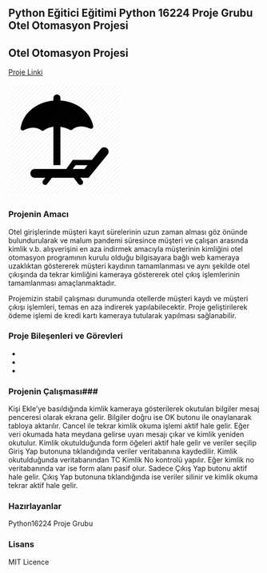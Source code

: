 ## Python Eğitici Eğitimi Python 16224 Proje Grubu Otel Otomasyon Projesi ##

## Otel Otomasyon Projesi ###

[Proje Linki](https://github.com/Python16224/OtelOtomasyon)

![Logo]( https://github.com/Python16224/OtelOtomasyon/blob/master/icon.png)

### Projenin Amacı ###
Otel girişlerinde müşteri kayıt sürelerinin uzun zaman alması göz önünde bulundurularak ve malum pandemi süresince müşteri ve çalışan arasında kimlik v.b. alışverişini en aza indirmek amacıyla müşterinin kimliğini otel otomasyon programının kurulu olduğu bilgisayara bağlı web kameraya uzaklıktan göstererek müşteri kaydının tamamlanması ve aynı şekilde otel çıkışında da tekrar kimliğini kameraya göstererek otel çıkış işlemlerinin tamamlanması amaçlanmaktadır.  

Projemizin stabil çalışması durumunda otellerde müşteri kaydı ve müşteri çıkışı işlemleri, temas en aza indirerek yapılabilecektir. Proje geliştirilerek ödeme işlemi de kredi kartı kameraya tutularak yapılması sağlanabilir.

### Proje Bileşenleri ve Görevleri ###
-
-
-

### Projenin Çalışması###
Kişi Ekle’ye basıldığında kimlik kameraya gösterilerek okutulan bilgiler mesaj penceresi olarak ekrana gelir. Bilgiler doğru ise OK butonu ile onaylanarak tabloya aktarılır. Cancel ile tekrar kimlik okuma işlemi aktif hale gelir. Eğer veri okumada hata meydana gelirse uyarı mesajı çıkar ve kimlik yeniden okutulur. Kimlik okutulduğunda form öğeleri aktif hale gelir ve veriler seçilip Giriş Yap butonuna tıklandığında veriler veritabanına kaydedilir. Kimlik okutulduğunda veritabanından TC Kimlik No kontrolü yapılır. Eğer kimlik no veritabanında var ise form alanı pasif olur. Sadece Çıkış Yap butonu aktif hale gelir. Çıkış Yap butonuna tıklandığında ise veriler silinir ve kimlik okuma tekrar aktif hale gelir.

### Hazırlayanlar ###
Python16224 Proje Grubu

### Lisans ###
MIT Licence
